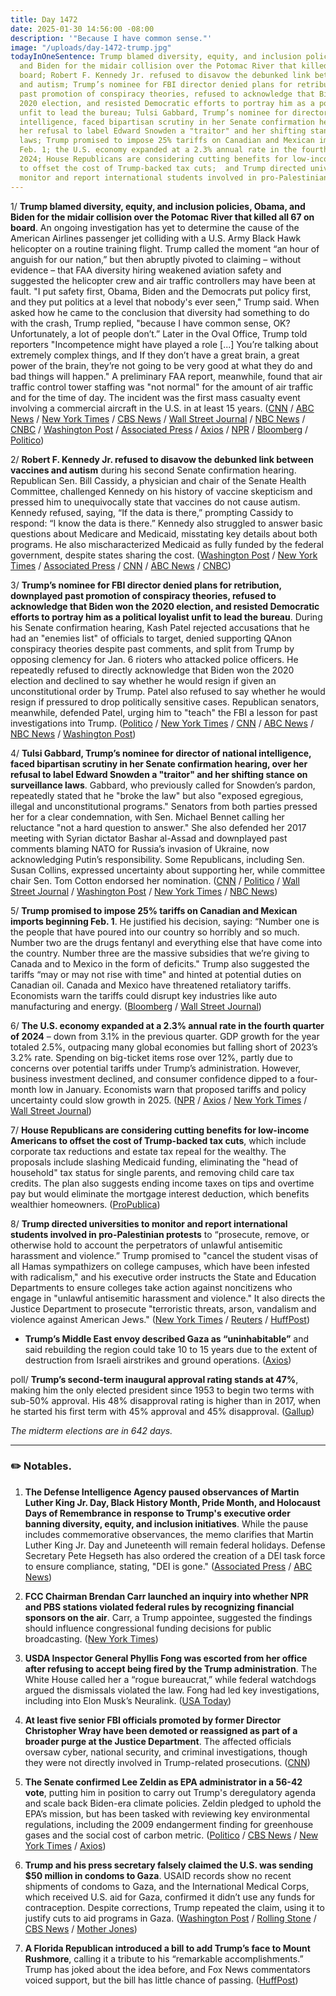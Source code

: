 ```yaml
---
title: Day 1472
date: 2025-01-30 14:56:00 -08:00
description: '"Because I have common sense."'
image: "/uploads/day-1472-trump.jpg"
todayInOneSentence: Trump blamed diversity, equity, and inclusion policies, Obama,
  and Biden for the midair collision over the Potomac River that killed all 67 on
  board; Robert F. Kennedy Jr. refused to disavow the debunked link between vaccines
  and autism; Trump’s nominee for FBI director denied plans for retribution, downplayed
  past promotion of conspiracy theories, refused to acknowledge that Biden won the
  2020 election, and resisted Democratic efforts to portray him as a political loyalist
  unfit to lead the bureau; Tulsi Gabbard, Trump’s nominee for director of national
  intelligence, faced bipartisan scrutiny in her Senate confirmation hearing, over
  her refusal to label Edward Snowden a "traitor" and her shifting stance on surveillance
  laws; Trump promised to impose 25% tariffs on Canadian and Mexican imports beginning
  Feb. 1; the U.S. economy expanded at a 2.3% annual rate in the fourth quarter of
  2024; House Republicans are considering cutting benefits for low-income Americans
  to offset the cost of Trump-backed tax cuts;  and Trump directed universities to
  monitor and report international students involved in pro-Palestinian protests.
---
```


1/ **Trump blamed diversity, equity, and inclusion policies, Obama, and Biden for the midair collision over the Potomac River that killed all 67 on board**. An ongoing investigation has yet to determine the cause of the American Airlines passenger jet colliding with a U.S. Army Black Hawk helicopter on a routine training flight. Trump called the moment “an hour of anguish for our nation,” but then abruptly pivoted to claiming – without evidence – that FAA diversity hiring weakened aviation safety and suggested the helicopter crew and air traffic controllers may have been at fault. "I put safety first, Obama, Biden and the Democrats put policy first, and they put politics at a level that nobody's ever seen," Trump said. When asked how he came to the conclusion that diversity had something to do with the crash, Trump replied, "because I have common sense, OK? Unfortunately, a lot of people don’t.” Later in the Oval Office, Trump told reporters "Incompetence might have played a role \[...\] You’re talking about extremely complex things, and If they don’t have a great brain, a great power of the brain, they’re not going to be very good at what they do and bad things will happen." A preliminary FAA report, meanwhile, found that air traffic control tower staffing was "not normal" for the amount of air traffic and for the time of day. The incident was the first mass casualty event involving a commercial aircraft in the U.S. in at least 15 years. ([CNN](https://www.cnn.com/2025/01/30/politics/donald-trump-dc-plane-crash/index.html) / [ABC News](https://abcnews.go.com/Politics/trump-evidence-appears-blame-faa-diversity-initiatives-factor/story?id=118272015) / [New York Times](https://www.nytimes.com/2025/01/30/us/politics/trump-plane-crash-dei-faa-diversity.html) / [CBS News](https://www.cbsnews.com/news/watch-live-trump-to-speak-on-dc-plane-crash/) / [Wall Street Journal](https://www.wsj.com/politics/policy/trump-dc-plane-crash-dei-democrats-83d71aae) / [NBC News](https://www.nbcnews.com/news/us-news/live-blog/live-updates-plane-crashes-potomac-river-collision-helicopter-reagan-n-rcna189942) / [CNBC](https://www.cnbc.com/2025/01/30/trump-lashes-out-at-biden-dei-efforts-after-dc-plane-crash.html) / [Washington Post](https://www.washingtonpost.com/politics/2025/01/30/trump-dei-plane-crash/) / [Associated Press](https://apnews.com/article/trump-crash-reagan-washington-buttigieg-diversity-biden-ef1e07684bbc845e9e7981c1ae060af2) / [Axios](https://www.axios.com/2025/01/30/trump-dc-plane-crash) / [NPR](https://www.npr.org/live-updates/plane-helicopter-crash-dc-airport-potomac) / [Bloomberg](https://www.bloomberg.com/news/articles/2025-01-30/trump-attacks-faa-diversity-programs-following-mid-air-collision) / [Politico](https://www.politico.com/news/2025/01/30/trump-chris-rocheleau-faa-administrator-00201551))

2/ **Robert F. Kennedy Jr. refused to disavow the debunked link between vaccines and autism** during his second Senate confirmation hearing. Republican Sen. Bill Cassidy, a physician and chair of the Senate Health Committee, challenged Kennedy on his history of vaccine skepticism and pressed him to unequivocally state that vaccines do not cause autism. Kennedy refused, saying, “If the data is there,” prompting Cassidy to respond: “I know the data is there.” Kennedy also struggled to answer basic questions about Medicare and Medicaid, misstating key details about both programs. He also mischaracterized Medicaid as fully funded by the federal government, despite states sharing the cost. ([Washington Post](https://www.washingtonpost.com/health/2025/01/30/rfk-health-secretary-confirmation-hearings/) / [New York Times](https://www.nytimes.com/live/2025/01/30/us/rfk-jr-confirmation-hearing-health) / [Associated Press](https://apnews.com/article/rfk-jr-nomination-when-where-to-watch-dacfabb9a43efac93bab058ad6a327d9) / [CNN](https://www.cnn.com/2025/01/30/politics/rfk-gabbard-patel-confirmation-hearings-takeaways/index.html) / [ABC News](https://abcnews.go.com/Politics/live-updates/rfk-jr-hearing-live-updates-trumps-pick-wild/?id=118184462) / [CNBC](https://www.cnbc.com/2025/01/30/rfk-jr-struggles-with-medicare-medicaid-basics-in-senate-hearings.html))

3/ **Trump’s nominee for FBI director denied plans for retribution, downplayed past promotion of conspiracy theories, refused to acknowledge that Biden won the 2020 election, and resisted Democratic efforts to portray him as a political loyalist unfit to lead the bureau**. During his Senate confirmation hearing, Kash Patel rejected accusations that he had an "enemies list" of officials to target, denied supporting QAnon conspiracy theories despite past comments, and split from Trump by opposing clemency for Jan. 6 rioters who attacked police officers. He repeatedly refused to directly acknowledge that Biden won the 2020 election and declined to say whether he would resign if given an unconstitutional order by Trump. Patel also refused to say whether he would resign if pressured to drop politically sensitive cases. Republican senators, meanwhile, defended Patel, urging him to "teach" the FBI a lesson for past investigations into Trump. ([Politico](https://www.politico.com/live-updates/2025/01/30/congress) / [New York Times](https://www.nytimes.com/live/2025/01/30/us/kash-patel-fbi-confirmation-hearing) / [CNN](https://www.cnn.com/2025/01/30/politics/takeaways-kash-patel-fbi-confirmation-hearing/index.html) / [ABC News](https://abcnews.go.com/US/live-updates/kash-patel-hearing-live-updates-staunch-trump-supporter/?id=118249885) / [NBC News](https://www.nbcnews.com/politics/congress/live-blog/trump-cabinet-senate-confirmation-hearings-live-updates-rcna189116) / [Washington Post](https://www.nbcnews.com/politics/congress/live-blog/trump-cabinet-senate-confirmation-hearings-live-updates-rcna189116))

4/ **Tulsi Gabbard, Trump’s nominee for director of national intelligence, faced bipartisan scrutiny in her Senate confirmation hearing, over her refusal to label Edward Snowden a "traitor" and her shifting stance on surveillance laws**. Gabbard, who previously called for Snowden’s pardon, repeatedly stated that he "broke the law" but also "exposed egregious, illegal and unconstitutional programs." Senators from both parties pressed her for a clear condemnation, with Sen. Michael Bennet calling her reluctance "not a hard question to answer." She also defended her 2017 meeting with Syrian dictator Bashar al-Assad and downplayed past comments blaming NATO for Russia’s invasion of Ukraine, now acknowledging Putin’s responsibility. Some Republicans, including Sen. Susan Collins, expressed uncertainty about supporting her, while committee chair Sen. Tom Cotton endorsed her nomination. ([CNN](https://www.cnn.com/2025/01/30/politics/gabbard-surveillance-confirmation-snowden/index.html) / [Politico](https://www.politico.com/news/2025/01/30/tulsi-gabbard-mark-warner-law-dni-unqualified-00201517) / [Wall Street Journal](https://www.wsj.com/politics/policy/gabbard-patel-rfk-jf-nomination-hearings-a18bc52e) / [Washington Post](https://www.washingtonpost.com/politics/2025/01/30/tulsi-gabbard-senate-confirmation-hearing-director-national-intelligence/) / [New York Times](https://www.nytimes.com/2025/01/30/us/politics/tulsi-gabbard-confirmation-hearing-intelligence.html) / [NBC News](https://www.nbcnews.com/politics/congress/senate-confirmation-hearings-rfk-jr-kash-patel-tulsi-gabbard-takeaways-rcna189463))

5/ **Trump promised to impose 25% tariffs on Canadian and Mexican imports beginning Feb. 1**. He justified his decision, saying: “Number one is the people that have poured into our country so horribly and so much. Number two are the drugs fentanyl and everything else that have come into the country. Number three are the massive subsidies that we’re giving to Canada and to Mexico in the form of deficits." Trump also suggested the tariffs “may or may not rise with time" and hinted at potential duties on Canadian oil. Canada and Mexico have threatened retaliatory tariffs. Economists warn the tariffs could disrupt key industries like auto manufacturing and energy. ([Bloomberg](https://www.bloomberg.com/news/articles/2025-01-30/trump-says-he-ll-hit-canada-mexico-with-25-tariffs-on-saturday) / [Wall Street Journal](https://www.wsj.com/world/americas/trump-aides-want-to-hit-mexico-canada-with-tariffs-before-talks-3ff27f14))

6/ **The U.S. economy expanded at a 2.3% annual rate in the fourth quarter of 2024** – down from 3.1% in the previous quarter. GDP growth for the year totaled 2.5%, outpacing many global economies but falling short of 2023’s 3.2% rate. Spending on big-ticket items rose over 12%, partly due to concerns over potential tariffs under Trump’s administration. However, business investment declined, and consumer confidence dipped to a four-month low in January. Economists warn that proposed tariffs and policy uncertainty could slow growth in 2025. ([NPR](https://www.npr.org/2025/01/30/nx-s1-5279214/economy-gdp-consumer-spending-tariffs) / [Axios](https://www.axios.com/2025/01/30/gdp-report-fed-consumer-spending) / [New York Times](https://www.nytimes.com/2025/01/30/business/economy/economy-gdp-q4.html) / [Wall Street Journal](https://www.wsj.com/economy/us-gdp-economy-fourth-quarter-2024-9ccb1816))

7/ **House Republicans are considering cutting benefits for low-income Americans to offset the cost of Trump-backed tax cuts**, which include corporate tax reductions and estate tax repeal for the wealthy. The proposals include slashing Medicaid funding, eliminating the "head of household" tax status for single parents, and removing child care tax credits. The plan also suggests ending income taxes on tips and overtime pay but would eliminate the mortgage interest deduction, which benefits wealthier homeowners. ([ProPublica](https://www.propublica.org/article/trump-tax-cuts-congress-republicans-plan-slash-benefits))

8/ **Trump directed universities to monitor and report international students involved in pro-Palestinian protests** to “prosecute, remove, or otherwise hold to account the perpetrators of unlawful antisemitic harassment and violence.” Trump promised to "cancel the student visas of all Hamas sympathizers on college campuses, which have been infested with radicalism," and his executive order instructs the State and Education Departments to ensure colleges take action against noncitizens who engage in "unlawful antisemitic harassment and violence." It also directs the Justice Department to prosecute "terroristic threats, arson, vandalism and violence against American Jews." ([New York Times](https://www.nytimes.com/2025/01/30/us/trump-executive-order-antisemitism.html) / [Reuters](https://www.reuters.com/world/us/trump-administration-cancel-student-visas-all-hamas-sympathizers-white-house-2025-01-29/) / [HuffPost](https://www.huffpost.com/entry/trump-order-deport-foreign-students-visa-support-palestine-college-protests_n_679aa027e4b0bc132143abb4))

* **Trump’s Middle East envoy described Gaza as “uninhabitable”** and said rebuilding the region could take 10 to 15 years due to the extent of destruction from Israeli airstrikes and ground operations. ([Axios](https://www.axios.com/2025/01/30/gaza-rebuilding-plans-trump-administration))

poll/ **Trump’s second-term inaugural approval rating stands at 47%**, making him the only elected president since 1953 to begin two terms with sub-50% approval. His 48% disapproval rating is higher than in 2017, when he started his first term with 45% approval and 45% disapproval. ([Gallup](https://news.gallup.com/poll/655955/trump-inaugural-approval-rating-historically-low-again.aspx))

*The midterm elections are in 642 days.*

---

### ✏️ Notables.

1. **The Defense Intelligence Agency paused observances of Martin Luther King Jr. Day, Black History Month, Pride Month, and Holocaust Days of Remembrance in response to Trump's executive order banning diversity, equity, and inclusion initiatives**. While the pause includes commemorative observances, the memo clarifies that Martin Luther King Jr. Day and Juneteenth will remain federal holidays. Defense Secretary Pete Hegseth has also ordered the creation of a DEI task force to ensure compliance, stating, "DEI is gone." ([Associated Press](https://apnews.com/article/trump-holiday-mlk-day-pride-black-hispanic-dei-047bbdbfc12ea6e9a9731f5861d84e70) / [ABC News](https://abcnews.go.com/Politics/pentagon-intelligence-agency-pauses-events-activities-related-mlk/story?id=118244237))

2. **FCC Chairman Brendan Carr launched an inquiry into whether NPR and PBS stations violated federal rules by recognizing financial sponsors on the air**. Carr, a Trump appointee, suggested the findings should influence congressional funding decisions for public broadcasting. ([New York Times](https://www.nytimes.com/2025/01/30/business/media/npr-pbs-fcc-investigation.html))

3. **USDA Inspector General Phyllis Fong was escorted from her office after refusing to accept being fired by the Trump administration**. The White House called her a “rogue bureaucrat,” while federal watchdogs argued the dismissals violated the law. Fong had led key investigations, including into Elon Musk’s Neuralink. ([USA Today](https://www.usatoday.com/story/news/politics/2025/01/29/usda-inspector-general-escorted-office-trump-white-house/78024513007/))

4. **At least five senior FBI officials promoted by former Director Christopher Wray have been demoted or reassigned as part of a broader purge at the Justice Department**. The affected officials oversaw cyber, national security, and criminal investigations, though they were not directly involved in Trump-related prosecutions. ([CNN](https://www.cnn.com/2025/01/30/politics/senior-fbi-leaders-demoted-wray/))

5. **The Senate confirmed Lee Zeldin as EPA administrator in a 56-42 vote**, putting him in position to carry out Trump's deregulatory agenda and scale back Biden-era climate policies. Zeldin pledged to uphold the EPA’s mission, but has been tasked with reviewing key environmental regulations, including the 2009 endangerment finding for greenhouse gases and the social cost of carbon metric. ([Politico](https://www.politico.com/live-updates/2025/01/29/congress/senate-confirms-zeldin-to-head-epa-00201213) / [CBS News](https://www.cbsnews.com/news/senate-confirms-lee-zeldin-as-trump-epa-administrator/) / [New York Times](https://www.nytimes.com/2025/01/29/climate/lee-zeldin-epa-confirmation.html) / [Axios](https://www.axios.com/2025/01/29/senate-confirms-lee-zeldin-to-lead-epa))

6. **Trump and his press secretary falsely claimed the U.S. was sending $50 million in condoms to Gaza**. USAID records show no recent shipments of condoms to Gaza, and the International Medical Corps, which received U.S. aid for Gaza, confirmed it didn’t use any funds for contraception. Despite corrections, Trump repeated the claim, using it to justify cuts to aid programs in Gaza. ([Washington Post](https://www.washingtonpost.com/politics/2025/01/29/gaza-condoms-fact-checker-trump/) / [Rolling Stone](https://www.rollingstone.com/politics/politics-news/trump-50-million-condoms-gaza-1235250386/) / [CBS News](https://www.cbsnews.com/news/us-plan-to-send-gaza-condoms-what-to-know/) / [Mother Jones](https://www.motherjones.com/politics/2025/01/50-million-condoms-in-gaza-trump-fact-check/))

7. **A Florida Republican introduced a bill to add Trump’s face to Mount Rushmore**, calling it a tribute to his “remarkable accomplishments.” Trump has joked about the idea before, and Fox News commentators voiced support, but the bill has little chance of passing. ([HuffPost](https://www.huffpost.com/entry/luna-mount-rushmore-trump-bill_n_679a940ee4b09f65216c92cd))